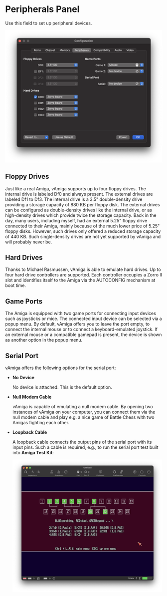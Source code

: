 # Peripherals Panel

Use this field to set up peripheral devices. 

![Peripherals Panel](images/peripheralsPanel.png "Peripherals Panel")

## Floppy Drives

Just like a real Amiga, vAmiga supports up to four floppy drives. The internal drive is labeled Df0 and always present. The external drives are labeled Df1 to Df3. The internal drive is a 3.5" double-density drive providing a storage capacity of 880 KB per floppy disk. The external drives can be configured as double-density drives like the internal drive, or as high-density drives which provide twice the storage capacity. Back in the day, many users, including myself, had an external 5.25" floppy drive connected to their Amiga, mainly because of the much lower price of 5.25" floppy disks. However, such drives only offered a reduced storage capacity of 440 KB. Such single-density drives are not yet supported by vAmiga and will probably never be. 

## Hard Drives

Thanks to Michael Rasmussen, vAmiga is able to emulate hard drives. Up to four hard drive controllers are supported. Each controller occupies a Zorro II slot and identifies itself to the Amiga via the AUTOCONFIG mechanism at boot time. 

## Game Ports

The Amiga is equipped with two game ports for connecting input devices such as joysticks or mice. The connected input device can be selected via a popup menu. By default, vAmiga offers you to leave the port empty, to connect the internal mouse or to connect a keyboard-emulated joystick. If an external mouse or a compatible gamepad is present, the device is shown as another option in the popup menu.

## Serial Port

vAmiga offers the following options for the serial port: 

  - **No Device**

    No device is attached. This is the default option. 


  - **Null Modem Cable**

    vAmiga is capable of emulating a null modem cable. By opening two instances of vAmiga on your computer, you can connect them via the null modem cable and play e.g. a nice game of Battle Chess with two Amigas fighting each other. 

  - **Loopback Cable** 

    A loopback cable connects the output pins of the serial port with its input pins. Such a cable is required, e.g., to run the serial port test built into **Amiga Test Kit**: 

    ![Amiga Test Kit](images/AmigaTestKitSerial.png "Amiga Test Kit")
